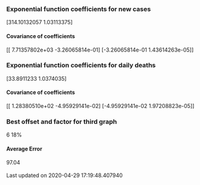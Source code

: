 <h3>Exponential function coefficients for new cases</h3>
[314.10132057   1.03113375]
<h4>Covariance of coefficients</h4>
[[ 7.71357802e+03 -3.26065814e-01]
 [-3.26065814e-01  1.43614263e-05]]
<h3>Exponential function coefficients for daily deaths</h3>
[33.8911233  1.0374035]
<h4>Covariance of coefficients</h4>
[[ 1.28380510e+02 -4.95929141e-02]
 [-4.95929141e-02  1.97208823e-05]] <br/>
<h3>Best offset and factor for third graph</h3>
6 18%
<h4>Average Error</h4>
97.04
<br /><br />Last updated on 2020-04-29 17:19:48.407940
